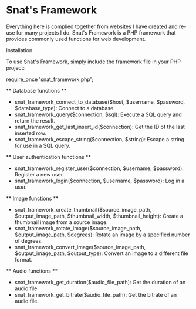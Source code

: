 # Snat's Framework
Everything here is complied together from websites I have created and re-use for many projects I do. Snat's Framework is a PHP framework that provides commonly used functions for web development.

Installation

To use Snat's Framework, simply include the framework file in your PHP project:

require_once 'snat_framework.php';

** Database functions **
* snat_framework_connect_to_database($host, $username, $password, $database_type): Connect to a database.
* snat_framework_query($connection, $sql): Execute a SQL query and return the result.
* snat_framework_get_last_insert_id($connection): Get the ID of the last inserted row.
* snat_framework_escape_string($connection, $string): Escape a string for use in a SQL query.

** User authentication functions **
* snat_framework_register_user($connection, $username, $password): Register a new user.
* snat_framework_login($connection, $username, $password): Log in a user.

** Image functions **
* snat_framework_create_thumbnail($source_image_path, $output_image_path, $thumbnail_width, $thumbnail_height): Create a thumbnail image from a source image.
* snat_framework_rotate_image($source_image_path, $output_image_path, $degrees): Rotate an image by a specified number of degrees.
* snat_framework_convert_image($source_image_path, $output_image_path, $output_type): Convert an image to a different file format.

** Audio functions **
* snat_framework_get_duration($audio_file_path): Get the duration of an audio file.
* snat_framework_get_bitrate($audio_file_path): Get the bitrate of an audio file.
